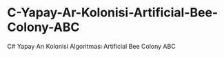 # C-Yapay-Ar-Kolonisi-Artificial-Bee-Colony-ABC
C# Yapay Arı Kolonisi Algoritması Artificial Bee Colony ABC
